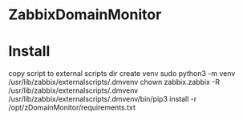 # ZabbixDomainMonitor


# Install
copy script to external scripts dir
create venv 
sudo python3 -m venv /usr/lib/zabbix/externalscripts/.dmvenv
chown zabbix.zabbix -R /usr/lib/zabbix/externalscripts/.dmvenv
/usr/lib/zabbix/externalscripts/.dmvenv/bin/pip3 install -r /opt/zDomainMonitor/requirements.txt
